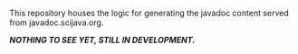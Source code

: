 This repository houses the logic for generating
the javadoc content served from javadoc.scijava.org.

___NOTHING TO SEE YET, STILL IN DEVELOPMENT.___

